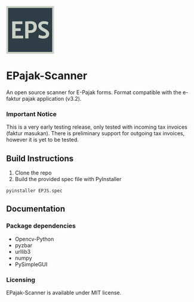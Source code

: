 <img src="logo.png" width="128"/>

# EPajak-Scanner
An open source scanner for E-Pajak forms. Format compatible with the e-faktur pajak application (v3.2).
### Important Notice
This is a very early testing release, only tested with incoming tax invoices (faktur masukan). There is preliminary support for outgoing tax invoices, however it is yet to be tested.

## Build Instructions
1. Clone the repo
2. Build the provided spec file with PyInstaller
```
pyinstaller EPJS.spec
```

## Documentation
### Package dependencies
- Opencv-Python
- pyzbar
- urllib3
- numpy
- PySimpleGUI
### Licensing
EPajak-Scanner is available under MIT license.
